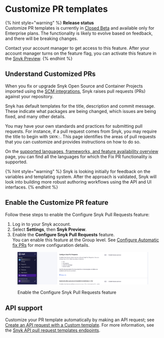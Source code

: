 # Customize PR templates

{% hint style="warning" %}
**Release status** \
Customize PR templates is currently in [Closed Beta](../../../../getting-started/snyk-release-process.md) and available only for Enterprise plans. The functionality is likely to evolve based on feedback, and there will be breaking changes.&#x20;

Contact your account manager to get access to this feature. After your account manager turns on the feature flag, you can activate this feature in the [Snyk Preview](../../../../snyk-admin/manage-settings/snyk-preview.md).
{% endhint %}

## Understand Customized PRs

When you fix or upgrade Snyk Open Source and Container Projects imported using the [SCM integrations](../../../../integrate-with-snyk/git-repositories-scms-integrations-with-snyk/), Snyk raises pull requests (PRs) against your repository.&#x20;

Snyk has default templates for the title, description and commit message. These indicate what packages are being changed, which issues are being fixed, and many other details.

You may have your own standards and practices for submitting pull requests. For instance, if a pull request comes from Snyk, you may require the title to begin with `SNYK:`. This page identifies the areas of pull requests that you can customize and provides instructions on how to do so.

On the [supported languages, frameworks, and feature availability overview](../../../supported-languages-and-frameworks.md) page, you can find all the languages for which the Fix PR functionality is supported.

{% hint style="warning" %}
Snyk is looking initially for feedback on the variables and templating system. After the approach is validated, Snyk will look into building more robust authoring workflows using the API and UI interfaces.
{% endhint %}

## Enable the Customize PR feature

Follow these steps to enable the Configure Snyk Pull Requests feature:

1. Log in to your Snyk account.
2. Select **Settings**, then **Snyk Preview**.
3. Enable the **Configure Snyk Pull Requests** feature.\
   You can enable this feature at the Group level. See [Configure Automatic fix PRs](../automated-fix-pull-requests-for-backlog-issues-and-known-vulnerabilities.md) for more configuration details.

<figure><img src="../../../../.gitbook/assets/Enable config pull request.png" alt="Enable the Configure Snyk Pull Requests feature"><figcaption><p>Enable the Configure Snyk Pull Requests feature</p></figcaption></figure>

## **API support**

Customize your PR template automatically by making an API request; see [Create an API request with a Custom template](apply-a-custom-pr-template.md#create-an-api-request-with-a-custom-template). For more information, see the [Snyk API pull request templates endpoints](https://apidocs.snyk.io/?version=2023-10-13%7Ebeta#tag--Pull-Request-Templates).
